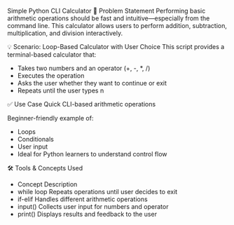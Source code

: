 Simple Python CLI Calculator
📌 Problem Statement
Performing basic arithmetic operations should be fast and intuitive—especially from the command line. This calculator allows users to perform addition, subtraction, multiplication, and division interactively.

💡 Scenario: Loop-Based Calculator with User Choice
This script provides a terminal-based calculator that:
- Takes two numbers and an operator (+, -, *, /)
- Executes the operation
- Asks the user whether they want to continue or exit
- Repeats until the user types n

✅ Use Case
Quick CLI-based arithmetic operations

Beginner-friendly example of:
- Loops
- Conditionals
- User input
- Ideal for Python learners to understand control flow

🛠️ Tools & Concepts Used
- Concept	Description
- while loop	Repeats operations until user decides to exit
- if-elif	Handles different arithmetic operations
- input()	Collects user input for numbers and operator
- print()	Displays results and feedback to the user
